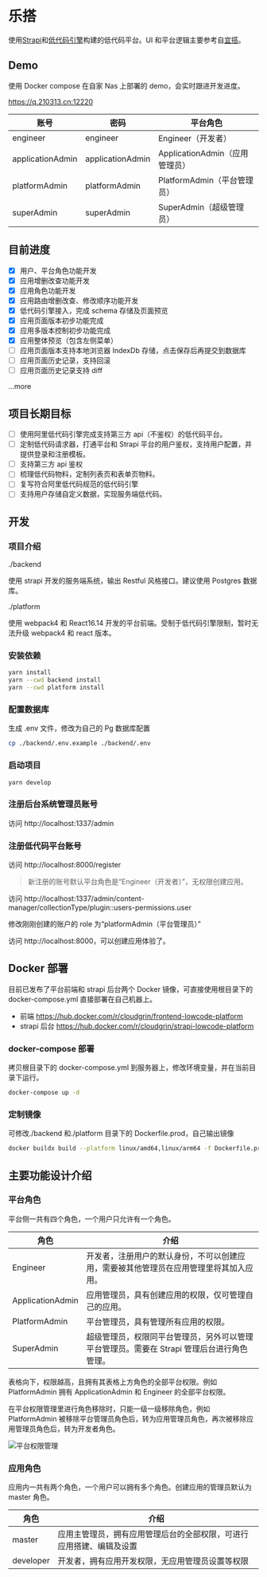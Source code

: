 # 乐搭

使用[Strapi](https://strapi.io/)和[低代码引擎](https://lowcode-engine.cn/)构建的低代码平台。UI 和平台逻辑主要参考自[宜搭](http://yida.alibaba-inc.com/)。

## Demo

使用 Docker compose 在自家 Nas 上部署的 demo，会实时跟进开发进度。

https://q.210313.cn:12220

| 账号             | 密码             | 平台角色                       |
| ---------------- | ---------------- | ------------------------------ |
| engineer         | engineer         | Engineer（开发者）             |
| applicationAdmin | applicationAdmin | ApplicationAdmin（应用管理员） |
| platformAdmin    | platformAdmin    | PlatformAdmin（平台管理员）    |
| superAdmin       | superAdmin       | SuperAdmin（超级管理员）       |

## 目前进度

- [x] 用户、平台角色功能开发
- [x] 应用增删改查功能开发
- [x] 应用角色功能开发
- [x] 应用路由增删改查、修改顺序功能开发
- [x] 低代码引擎接入，完成 schema 存储及页面预览
- [x] 应用页面版本初步功能完成
- [x] 应用多版本控制初步功能完成
- [x] 应用整体预览（包含左侧菜单）
- [ ] 应用页面版本支持本地浏览器 IndexDb 存储，点击保存后再提交到数据库
- [ ] 应用页面历史记录，支持回滚
- [ ] 应用页面历史记录支持 diff

...more

## 项目长期目标

- [ ] 使用阿里低代码引擎完成支持第三方 api（不鉴权）的低代码平台。
- [ ] 定制低代码请求器，打通平台和 Strapi 平台的用户鉴权，支持用户配置，并提供登录和注册模板。
- [ ] 支持第三方 api 鉴权
- [ ] 梳理低代码物料，定制列表页和表单页物料。
- [ ] 复写符合阿里低代码规范的低代码引擎
- [ ] 支持用户存储自定义数据，实现服务端低代码。

## 开发

### 项目介绍

./backend

使用 strapi 开发的服务端系统，输出 Restful 风格接口。建议使用 Postgres 数据库。

./platform

使用 webpack4 和 React16.14 开发的平台前端。受制于低代码引擎限制，暂时无法升级 webpack4 和 react 版本。

### 安装依赖

```bash
yarn install
yarn --cwd backend install
yarn --cwd platform install
```

### 配置数据库

生成 .env 文件，修改为自己的 Pg 数据库配置

```bash
cp ./backend/.env.example ./backend/.env
```

### 启动项目

```bash
yarn develop
```

### 注册后台系统管理员账号

访问 http://localhost:1337/admin

### 注册低代码平台账号

访问 http://localhost:8000/register

> 新注册的账号默认平台角色是“Engineer（开发者）”，无权限创建应用。

访问 http://localhost:1337/admin/content-manager/collectionType/plugin::users-permissions.user

修改刚刚创建的账户的 role 为“platformAdmin（平台管理员）”

访问 http://localhost:8000，可以创建应用体验了。

## Docker 部署

目前已发布了平台前端和 strapi 后台两个 Docker 镜像，可直接使用根目录下的 docker-compose.yml 直接部署在自己机器上。

- 前端 https://hub.docker.com/r/cloudgrin/frontend-lowcode-platform
- strapi 后台 https://hub.docker.com/r/cloudgrin/strapi-lowcode-platform

### docker-compose 部署

拷贝根目录下的 docker-compose.yml 到服务器上，修改环境变量，并在当前目录下运行。

```bash
docker-compose up -d
```

### 定制镜像

可修改./backend 和./platform 目录下的 Dockerfile.prod，自己输出镜像

```bash
docker buildx build --platform linux/amd64,linux/arm64 -f Dockerfile.prod -t [docker镜像名称和tag] . --push
```

## 主要功能设计介绍

### 平台角色

平台侧一共有四个角色，一个用户只允许有一个角色。

| 角色             | 介绍                                                                                       |
| ---------------- | ------------------------------------------------------------------------------------------ |
| Engineer         | 开发者，注册用户的默认身份，不可以创建应用，需要被其他管理员在应用管理里将其加入应用。     |
| ApplicationAdmin | 应用管理员，具有创建应用的权限，仅可管理自己的应用。                                       |
| PlatformAdmin    | 平台管理员，具有管理所有应用的权限。                                                       |
| SuperAdmin       | 超级管理员，权限同平台管理员，另外可以管理平台管理员。需要在 Strapi 管理后台进行角色管理。 |

表格向下，权限越高，且拥有其表格上方角色的全部平台权限。例如 PlatformAdmin 拥有 ApplicationAdmin 和 Engineer 的全部平台权限。

在平台权限管理里进行角色移除时，只能一级一级移除角色，例如 PlatformAdmin 被移除平台管理员角色后，转为应用管理员角色，再次被移除应用管理员角色后，转为开发者角色。

![平台权限管理](https://q.210313.cn:3800/uploads/medium/ee/40/2549311cb677b00971f0d15fe8f9.png)

### 应用角色

应用内一共有两个角色，一个用户可以拥有多个角色。创建应用的管理员默认为 master 角色。

| 角色      | 介绍                                                                 |
| --------- | -------------------------------------------------------------------- |
| master    | 应用主管理员，拥有应用管理后台的全部权限，可进行应用搭建、编辑及设置 |
| developer | 开发者，拥有应用开发权限，无应用管理员设置等权限                     |
